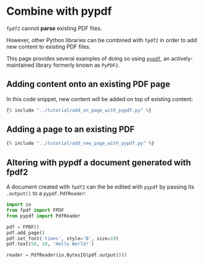 # Combine with pypdf

`fpdf2` cannot **parse** existing PDF files.

However, other Python libraries can be combined with `fpdf2`
in order to add new content to existing PDF files.

This page provides several examples of doing so using [`pypdf`](https://github.com/py-pdf/pypdf), an actively-maintained library formerly known as `PyPDF2`.

## Adding content onto an existing PDF page
In this code snippet, new content will be added on top of existing content:
```python
{% include "../tutorial/add_on_page_with_pypdf.py" %}
```

## Adding a page to an existing PDF

```python
{% include "../tutorial/add_new_page_with_pypdf.py" %}
```

## Altering with pypdf a document generated with fpdf2
A document created with `fpdf2` can the be edited with `pypdf`
by passing its `.output()` to a `pypdf.PdfReader`:
```python
import io
from fpdf import FPDF
from pypdf import PdfReader

pdf = FPDF()
pdf.add_page()
pdf.set_font('times', style='B', size=19)
pdf.text(50, 10, 'Hello World!')

reader = PdfReader(io.BytesIO(pdf.output()))
```
